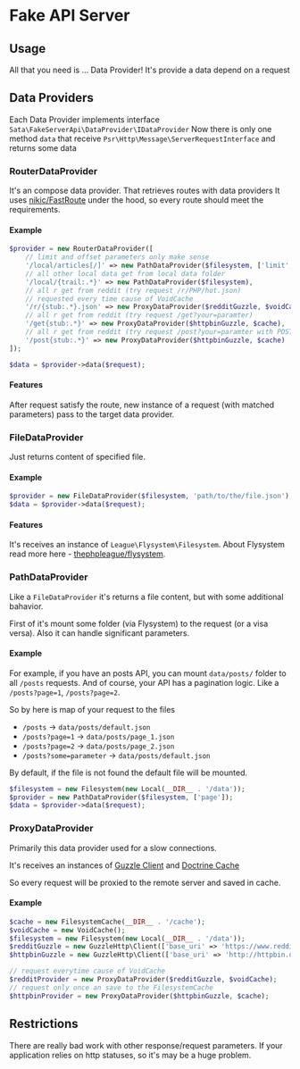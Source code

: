 # Fake API Server

## Usage

All that you need is ... Data Provider! It's provide a data depend on a request

## Data Providers

Each Data Provider implements interface `Sata\FakeServerApi\DataProvider\IDataProvider`
Now there is only one method `data` that receive `Psr\Http\Message\ServerRequestInterface` and returns some data


### RouterDataProvider

It's an compose data provider. That retrieves routes with data providers
It uses [nikic/FastRoute](https://github.com/nikic/FastRoute) under the hood, so every route should meet the requirements.

#### Example
```php
$provider = new RouterDataProvider([
    // limit and offset parameters only make sense
    '/local/articles[/]' => new PathDataProvider($filesystem, ['limit', 'offset']),
    // all other local data get from local data folder
    '/local/{trail:.*}' => new PathDataProvider($filesystem),
    // all r get from reddit (try request /r/PHP/hot.json)
    // requested every time cause of VoidCache
    '/r/{stub:.*}.json' => new ProxyDataProvider($redditGuzzle, $voidCache),
    // all r get from reddit (try request /get?your=paramter)
    '/get{stub:.*}' => new ProxyDataProvider($httpbinGuzzle, $cache),
    // all r get from reddit (try request /post?your=paramter with POST)
    '/post{stub:.*}' => new ProxyDataProvider($httpbinGuzzle, $cache)
]);

$data = $provider->data($request);
```

#### Features

After request satisfy the route, new instance of a request (with matched parameters) pass to the target data provider.


### FileDataProvider

Just returns content of specified file.

#### Example

```php
$provider = new FileDataProvider($filesystem, 'path/to/the/file.json');
$data = $provider->data($request);
```

#### Features

It's receives an instance of `League\Flysystem\Filesystem`.
About Flysystem read more here - [thephpleague/flysystem](https://github.com/thephpleague/flysystem).


### PathDataProvider

Like a `FileDataProvider` it's returns a file content, but with some additional bahavior.

First of it's mount some folder (via Flysystem) to the request (or a visa versa).
Also it can handle significant parameters.

#### Example

For example, if you have an posts API, you can mount `data/posts/` folder to all `/posts` requests.
And of course, your API has a pagination logic. Like a `/posts?page=1`, `/posts?page=2`.

So by here is map of your request to the files
- `/posts` -> `data/posts/default.json`
- `/posts?page=1` -> `data/posts/page_1.json`
- `/posts?page=2` -> `data/posts/page_2.json`
- `/posts?some=parameter` -> `data/posts/default.json`

By default, if the file is not found the default file will be mounted.

```php
$filesystem = new Filesystem(new Local(__DIR__ . '/data'));
$provider = new PathDataProvider($filesystem, ['page']);
$data = $provider->data($request);
```


### ProxyDataProvider

Primarily this data provider used for a slow connections.

It's receives an instances of [Guzzle Client](https://github.com/guzzle/guzzle) and [Doctrine Cache](https://github.com/doctrine/cache)

So every request will be proxied to the remote server and saved in cache.

#### Example

```php
$cache = new FilesystemCache(__DIR__ . '/cache');
$voidCache = new VoidCache();
$filesystem = new Filesystem(new Local(__DIR__ . '/data'));
$redditGuzzle = new GuzzleHttp\Client(['base_uri' => 'https://www.reddit.com']);
$httpbinGuzzle = new GuzzleHttp\Client(['base_uri' => 'http://httpbin.org']);

// request everytime cause of VoidCache
$redditProvider = new ProxyDataProvider($redditGuzzle, $voidCache);
// request only once an save to the FilesystemCache
$httpbinProvider = new ProxyDataProvider($httpbinGuzzle, $cache);
```


## Restrictions

There are really bad work with other response/request parameters.
If your application relies on http statuses, so it's may be a huge problem.